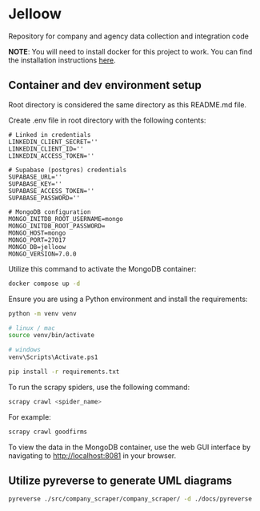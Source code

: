 # Jelloow

Repository for company and agency data collection and integration code

**NOTE**: You will need to install docker for this project to work. You can find the installation instructions [here](https://docs.docker.com/get-docker/).

## Container and dev environment setup

Root directory is considered the same directory as this README.md file.

Create .env file in root directory with the following contents:

```text
# Linked in credentials
LINKEDIN_CLIENT_SECRET=''
LINKEDIN_CLIENT_ID=''
LINKEDIN_ACCESS_TOKEN=''

# Supabase (postgres) credentials
SUPABASE_URL=''
SUPABASE_KEY=''
SUPABASE_ACCESS_TOKEN=''
SUPABASE_PASSWORD=''

# MongoDB configuration
MONGO_INITDB_ROOT_USERNAME=mongo
MONGO_INITDB_ROOT_PASSWORD=
MONGO_HOST=mongo
MONGO_PORT=27017
MONGO_DB=jelloow
MONGO_VERSION=7.0.0
```

Utilize this command to activate the MongoDB container:

```bash
docker compose up -d
```

Ensure you are using a Python environment and install the requirements:

```bash
python -m venv venv

# linux / mac
source venv/bin/activate

# windows
venv\Scripts\Activate.ps1

pip install -r requirements.txt
```

To run the scrapy spiders, use the following command:

```bash
scrapy crawl <spider_name>
```

For example:

```bash
scrapy crawl goodfirms
```

To view the data in the MongoDB container, use the web GUI interface by navigating to [http://localhost:8081](http://localhost:8081) in your browser.

## Utilize pyreverse to generate UML diagrams

```bash
pyreverse ./src/company_scraper/company_scraper/ -d ./docs/pyreverse
```
